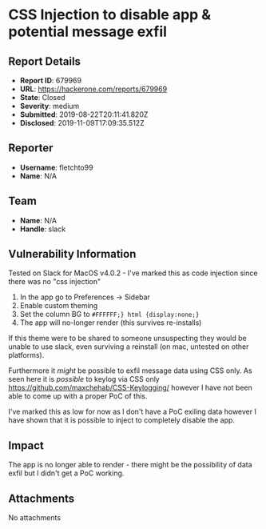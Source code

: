 # CSS Injection to disable app & potential message exfil

## Report Details
- **Report ID**: 679969
- **URL**: https://hackerone.com/reports/679969
- **State**: Closed
- **Severity**: medium
- **Submitted**: 2019-08-22T20:11:41.820Z
- **Disclosed**: 2019-11-09T17:09:35.512Z

## Reporter
- **Username**: fletchto99
- **Name**: N/A

## Team
- **Name**: N/A
- **Handle**: slack

## Vulnerability Information
Tested on Slack for MacOS v4.0.2 - I've marked this as code injection since there was no "css injection"

1. In the app go to Preferences -> Sidebar
2. Enable custom theming 
3. Set the column BG to `#FFFFFF;} html {display:none;}`
4. The app will no-longer render (this survives re-installs)

If this theme were to be shared to someone unsuspecting they would be unable to use slack, even surviving a reinstall (on mac, untested on other platforms).

Furthermore it _might_ be possible to exfil message data using CSS only. As seen here it is _possible_ to keylog via CSS only https://github.com/maxchehab/CSS-Keylogging/ however I have not been able to come up with a proper PoC of this.

I've marked this as low for now as I don't have a PoC exiling data however I have shown that it is possible to inject to completely disable the app.

## Impact

The app is no longer able to render - there might be the possibility of data exfil but I didn't get a PoC working.

## Attachments
No attachments
